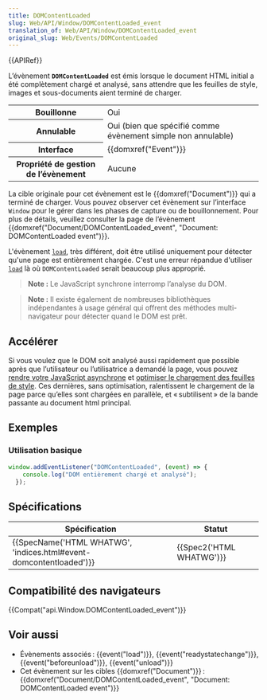 ```yaml
---
title: DOMContentLoaded
slug: Web/API/Window/DOMContentLoaded_event
translation_of: Web/API/Window/DOMContentLoaded_event
original_slug: Web/Events/DOMContentLoaded
---
```

{{APIRef}}

L’évènement **`DOMContentLoaded`** est émis lorsque le document HTML initial a été complètement chargé et analysé, sans attendre que les feuilles de style, images et sous-documents aient terminé de charger.

<table class="properties">
  <tbody>
    <tr>
      <th scope="row">Bouillonne</th>
      <td>Oui</td>
    </tr>
    <tr>
      <th scope="row">Annulable</th>
      <td>Oui (bien que spécifié comme évènement simple non annulable)</td>
    </tr>
    <tr>
      <th scope="row">Interface</th>
      <td>{{domxref("Event")}}</td>
    </tr>
    <tr>
      <th scope="row">Propriété de gestion de l’évènement</th>
      <td>Aucune</td>
    </tr>
  </tbody>
</table>

La cible originale pour cet évènement est le {{domxref("Document")}} qui a terminé de charger. Vous pouvez observer cet évènement sur l’interface `Window` pour le gérer dans les phases de capture ou de bouillonnement. Pour plus de détails, veuillez consulter la page de l’évènement {{domxref("Document/DOMContentLoaded_event", "Document: DOMContent​Loaded event")}}.

L'évènement [`load`](/fr/docs/Web/API/Window/load_event), très différent, doit être utilisé uniquement pour détecter qu'une page est entièrement chargée. C'est une erreur répandue d'utiliser [`load`](/fr/docs/Web/API/Window/load_event) là où `DOMContentLoaded` serait beaucoup plus approprié.

> **Note :** Le JavaScript synchrone interromp l’analyse du DOM.

> **Note :** Il existe également de nombreuses bibliothèques indépendantes à usage général qui offrent des méthodes multi-navigateur pour détecter quand le DOM est prêt.

## Accélérer

Si vous voulez que le DOM soit analysé aussi rapidement que possible après que l’utilisateur ou l’utilisatrice a demandé la page, vous pouvez [rendre votre JavaScript asynchrone](/fr/docs/Web/API/XMLHttpRequest/Synchronous_and_Asynchronous_Requests) et [optimiser le chargement des feuilles de style](https://developers.google.com/speed/docs/insights/OptimizeCSSDelivery). Ces dernières, sans optimisation, ralentissent le chargement de la page parce qu’elles sont chargées en parallèle, et « subtilisent » de la bande passante au document html principal.

## Exemples

### Utilisation basique

```js
window.addEventListener("DOMContentLoaded", (event) => {
    console.log("DOM entièrement chargé et analysé");
  });
```

## Spécifications

| Spécification                                                                            | Statut                           |
| ---------------------------------------------------------------------------------------- | -------------------------------- |
| {{SpecName('HTML WHATWG', 'indices.html#event-domcontentloaded')}} | {{Spec2('HTML WHATWG')}} |

## Compatibilité des navigateurs

{{Compat("api.Window.DOMContentLoaded_event")}}

## Voir aussi

- Évènements associés : {{event("load")}}, {{event("readystatechange")}}, {{event("beforeunload")}}, {{event("unload")}}
- Cet évènement sur les cibles {{domxref("Document")}} : {{domxref("Document/DOMContentLoaded_event", "Document: DOMContent​Loaded event")}}
